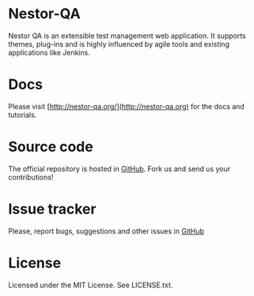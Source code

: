 # Nestor-QA

Nestor QA is an extensible test management web application. It supports themes, plug-ins and is 
highly influenced by agile tools and existing applications like Jenkins.

# Docs

Please visit [http://nestor-qa.org/](http://nestor-qa.org) for the docs and 
tutorials.

# Source code

The official repository is hosted in [GitHub](http://github.com/nestor-qa/nestor). Fork us and send us your contributions!

# Issue tracker

Please, report bugs, suggestions and other issues in [GitHub](http://github.com/nestor-qa/nestor/issues)

# License

Licensed under the MIT License. See LICENSE.txt.
